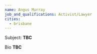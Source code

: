```yaml
---
name: Angus Murray
job_and_qualifications: Activist/Lawyer
cities:
  - brisbane
---
```


Subject: **TBC**

Bio **TBC**

